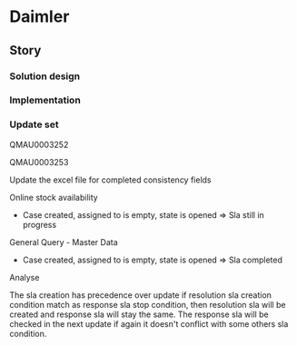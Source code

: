 # Daimler

## Story

### Solution design

### Implementation

### Update set


QMAU0003252

QMAU0003253


Update the excel file for completed consistency fields




Online stock availability
- Case created, assigned to is empty, state is opened => Sla still in progress


General Query - Master Data
- Case created, assigned to is empty, state is opened => Sla completed


Analyse

The sla creation has precedence over update
if resolution sla creation condition match as response sla stop condition, then resolution sla will be created and response sla will stay the same. 
The response sla will be checked in the next update if again it doesn't conflict with some others sla condition.